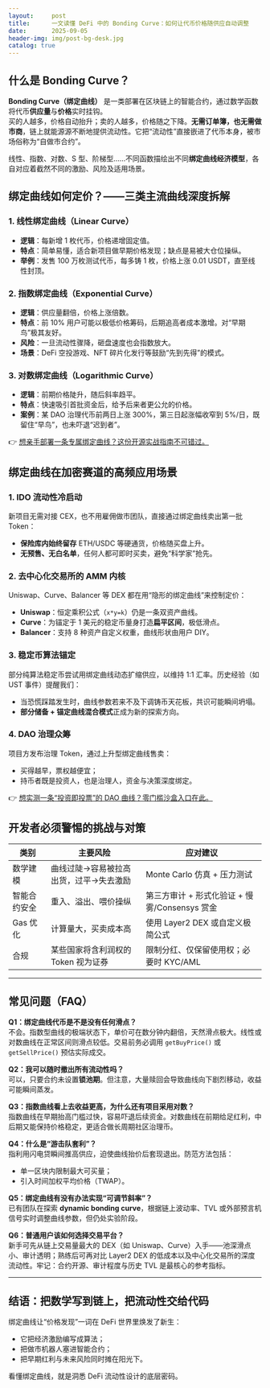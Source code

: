 ```yaml
---
layout:     post
title:      一文读懂 DeFi 中的 Bonding Curve：如何让代币价格随供应自动调整
date:       2025-09-05
header-img: img/post-bg-desk.jpg
catalog: true
---
```


## 什么是 Bonding Curve？
**Bonding Curve（绑定曲线）** 是一类部署在区块链上的智能合约，通过数学函数将代币**供应量**与**价格**实时挂钩。  
买的人越多，价格自动抬升；卖的人越多，价格随之下降。**无需订单簿，也无需做市商**，链上就能源源不断地提供流动性。它把“流动性”直接嵌进了代币本身，被市场俗称为“自做市合约”。

线性、指数、对数、S 型、阶梯型……不同函数描绘出不同**绑定曲线经济模型**，各自对应着截然不同的激励、风险及适用场景。

## 绑定曲线如何定价？——三类主流曲线深度拆解

### 1. 线性绑定曲线（Linear Curve）
- **逻辑**：每新增 1 枚代币，价格递增固定值。  
- **特点**：简单易懂，适合新项目做早期价格发现；缺点是易被大仓位操纵。  
- **举例**：发售 100 万枚测试代币，每多铸 1 枚，价格上涨 0.01 USDT，直至线性封顶。

### 2. 指数绑定曲线（Exponential Curve）
- **逻辑**：供应量翻倍，价格上涨倍数。  
- **特点**：前 10% 用户可能以极低价格筹码，后期追高者成本激增。对“早期鸟”极其友好。  
- **风险**：一旦流动性骤降，砸盘速度也会指数放大。  
- **场景**：DeFi 空投游戏、NFT 碎片化发行等鼓励“先到先得”的模式。

### 3. 对数绑定曲线（Logarithmic Curve）
- **逻辑**：前期价格陡升，随后斜率趋平。  
- **特点**：快速吸引首批资金后，给予后来者更公允的价格。  
- **案例**：某 DAO 治理代币前两日上涨 300%，第三日起涨幅收窄到 5%/日，既留住“早鸟”，也未吓退“迟到者”。  

👉 [想亲手部署一条专属绑定曲线？这份开源实战指南不可错过。](https://okxdog.com/)

## 绑定曲线在加密赛道的高频应用场景

### 1. IDO 流动性冷启动
新项目无需对接 CEX，也不用雇佣做市团队，直接通过绑定曲线卖出第一批 Token：  
- **保险库内始终留存** ETH/USDC 等硬通货，价格随买盘上升。  
- **无预售、无白名单**，任何人都可即时买卖，避免“科学家”抢先。  

### 2. 去中心化交易所的 AMM 内核
Uniswap、Curve、Balancer 等 DEX 都在用“隐形的绑定曲线”来控制定价：  
- **Uniswap**：恒定乘积公式（`x*y=k`）仍是一条双资产曲线。  
- **Curve**：为锚定于 1 美元的稳定币量身打造**扁平区间**，极低滑点。  
- **Balancer**：支持 8 种资产自定义权重，曲线形状由用户 DIY。  

### 3. 稳定币算法锚定
部分纯算法稳定币尝试用绑定曲线动态扩缩供应，以维持 1:1 汇率。历史经验（如 UST 事件）提醒我们：  
- 当恐慌踩踏发生时，曲线参数若来不及下调铸币天花板，共识可能瞬间坍塌。  
- **部分储备 + 锚定曲线混合模式**正成为新的探索方向。

### 4. DAO 治理众筹
项目方发布治理 Token，通过上升型绑定曲线售卖：  
- 买得越早，票权越便宜；  
- 持币者既是投资人，也是治理人，资金与决策深度绑定。  

👉 [想实测一条“投资即投票”的 DAO 曲线？零门槛沙盒入口在此。](https://okxdog.com/)

## 开发者必须警惕的挑战与对策

| 类别 | 主要风险 | 应对建议 |
|---|---|---|
| 数学建模 | 曲线过陡→容易被拉高出货，过平→失去激励 | Monte Carlo 仿真 + 压力测试 |
| 智能合约安全 | 重入、溢出、喂价操纵 | 第三方审计 + 形式化验证 + 慢雾/Consensys 赏金 |
| Gas 优化 | 计算量大，买卖成本高 | 使用 Layer2 DEX 或自定义极简公式 |
| 合规 | 某些国家将含利润权的 Token 视为证券 | 限制分红、仅保留使用权；必要时 KYC/AML |

---

## 常见问题（FAQ）

**Q1：绑定曲线代币是不是没有任何滑点？**  
不会。指数型曲线的极端状态下，单价可在数分钟内翻倍，天然滑点极大。线性或对数曲线在正常区间则滑点较低。交易前务必调用 `getBuyPrice()` 或 `getSellPrice()` 预估实际成交。

**Q2：我可以随时撤出所有流动性吗？**  
可以，只要合约未设置**锁池期**。但注意，大量赎回会导致曲线向下剧烈移动，收益可能瞬间蒸发。

**Q3：指数曲线看上去收益更高，为什么还有项目采用对数？**  
指数曲线在早期抬高门槛过快，容易吓退后续资金。对数曲线在前期给足红利，中后期又能保持价格稳定，更适合做长周期社区治理币。

**Q4：什么是“游击队套利”？**  
指利用闪电贷瞬间推高供应，迫使曲线抬价后套现退出。防范方法包括：  
- 单一区块内限制最大可买量；  
- 引入时间加权平均价格（TWAP）。

**Q5：绑定曲线有没有办法实现“可调节斜率”？**  
已有团队在探索 **dynamic bonding curve**，根据链上波动率、TVL 或外部预言机信号实时调整曲线参数，但仍处实验阶段。

**Q6：普通用户该如何选择交易平台？**  
新手可先从链上交易量最大的 DEX（如 Uniswap、Curve）入手——池深滑点小、审计透明；熟练后可再对比 Layer2 DEX 的低成本以及中心化交易所的深度流动性。牢记：合约开源、审计程度与历史 TVL 是最核心的参考指标。

---

## 结语：把数学写到链上，把流动性交给代码
绑定曲线让“价格发现”一词在 DeFi 世界里焕发了新生：  
- 它把经济激励编写成算法；  
- 把做市机器人塞进智能合约；  
- 把早期红利与未来风险同时摊在阳光下。

看懂绑定曲线，就是洞悉 DeFi 流动性设计的底层密码。